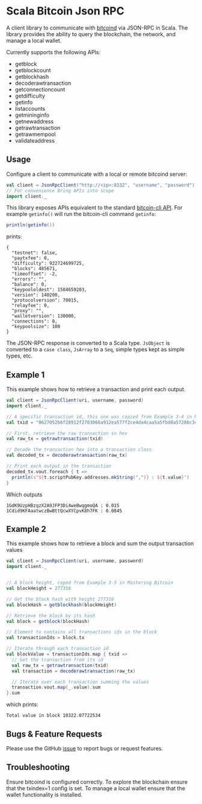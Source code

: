 # Scala Bitcoin Json RPC

A client library to communicate with [bitcoind](https://en.bitcoin.it/wiki/Bitcoind) via JSON-RPC in Scala. The library provides the ability to query the blockchain, the network, and manage a local wallet.

Currently supports the following APIs:
- getblock
- getblockcount
- getblockhash
- decoderawtransaction
- getconnectioncount
- getdifficulty
- getinfo
- listaccounts
- getmininginfo
- getnewaddress
- getrawtransaction
- getrawmempool
- validateaddress

## Usage

Configure a client to communicate with a local or remote bitcoind server:

```scala
val client = JsonRpcClient("http://<ip>:8332", "username", "password")
// For convenience Bring APIs into scope
import client._
```

This library exposes APIs equivalent to the standard [bitcoin-cli API](https://en.bitcoin.it/wiki/Original_Bitcoin_client/API_Calls_list). For example `getinfo()` will run the bitcoin-cli command `getinfo`:

```scala
println(getinfo())
```

prints:

```text
{
  "testnet": false,
  "paytxfee": 0,
  "difficulty": 922724699725,
  "blocks": 485671,
  "timeoffset": -2,
  "errors": "",
  "balance": 0,
  "keypoololdest": 1504659203,
  "version": 140200,
  "protocolversion": 70015,
  "relayfee": 0,
  "proxy": "",
  "walletversion": 130000,
  "connections": 8,
  "keypoolsize": 100
}
```

The JSON-RPC response is converted to a Scala type. `JsObject` is converted to a `case class`, `JsArray` to a `Seq`, simple types kept as simple types, etc.


## Example 1

This example shows how to retrieve a transaction and print each output.

```scala
val client = JsonRpcClient(uri, username, password)
import client._

// A specific transaction id, this one was copied from Example 3-4 in Mastering Bitcoin
val txid = "0627052b6f28912f2703066a912ea577f2ce4da4caa5a5fbd8a57286c345c2f2"

// First, retrieve the raw transaction in hex
val raw_tx = getrawtransaction(txid)

// Decode the transaction hex into a transaction class
val decoded_tx = decoderawtransaction(raw_tx)

// Print each output in the transaction
decoded_tx.vout.foreach { t =>
  println(s"${t.scriptPubKey.addresses.mkString(",")} : ${t.value}")
}  
```

Which outputs

```text
1GdK9UzpHBzqzX2A9JFP3Di4weBwqgmoQA : 0.015
1Cdid9KFAaatwczBwBttQcwXYCpvK8h7FK : 0.0845
```

## Example 2

This example shows how to retrieve a block and sum the output transaction values

```scala
val client = JsonRpcClient(uri, username, password)
import client._


// A block height, coped from Example 3-5 in Mastering Bitcoin
val blockHeight = 277316

// Get the block hash with height 277316
val blockHash = getblockhash(blockHeight)

// Retrieve the block by its hash
val block = getblock(blockHash)

// Element tx contains all transactions ids in the block
val transactionIds = block.tx

// Iterate through each transaction id
val blockValue = transactionIds.map { txid =>
  // Get the transaction from its id
  val raw_tx = getrawtransaction(txid)
  val transaction = decoderawtransaction(raw_tx)

  // Iterate over each transaction summing the values
  transaction.vout.map(_.value).sum
}.sum
```
which prints:

```text
Total value in block 10322.07722534
```

## Bugs & Feature Requests

Please use the GitHub [issue](https://github.com/philwantsfish/scala-bitcoin-jsonrpc/issues/new) to report bugs or request features.

## Troubleshooting

Ensure bitcoind is configured correctly. To explore the blockchain ensure that the txindex=1 config is set. To manage a local wallet ensure that the wallet functionality is installed. 
